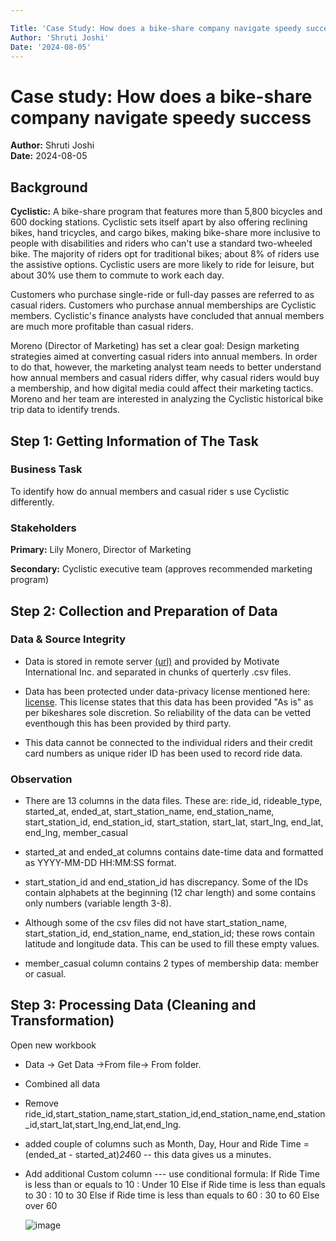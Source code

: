 ```yaml
---

Title: 'Case Study: How does a bike-share company navigate speedy success'
Author: 'Shruti Joshi'
Date: '2024-08-05'
---
```


# Case study: How does a bike-share company navigate speedy success

**Author:** Shruti Joshi <br>
**Date:** 2024-08-05



## Background

**Cyclistic:** A bike-share program that features more than 5,800 bicycles and 600 docking stations. Cyclistic sets itself apart by also offering reclining bikes, hand tricycles, and cargo bikes, making bike-share more inclusive to people with disabilities and riders who can't use a standard two-wheeled bike. The majority of riders opt for traditional bikes; about 8% of riders use the assistive options. Cyclistic users are more likely to ride for leisure, but about 30% use them to commute to work each day.

Customers who purchase single-ride or full-day passes are referred to as casual riders. Customers who purchase annual memberships are Cyclistic members. Cyclistic's finance analysts have concluded that annual members are much more profitable than casual riders.

Moreno (Director of Marketing) has set a clear goal: Design marketing strategies aimed at converting casual riders into annual members. In order to do that, however, the marketing analyst team needs to better understand how annual members and casual riders differ, why casual riders would buy a membership, and how digital media could affect their marketing tactics. Moreno and her team are interested in analyzing the Cyclistic historical bike trip data to identify trends.

## Step 1: Getting Information of The Task

### Business Task

To identify how do annual members and casual rider s use Cyclistic differently.

### Stakeholders

**Primary:** Lily Monero, Director of Marketing

**Secondary:** Cyclistic executive team (approves recommended marketing program)

## Step 2: Collection and Preparation of Data

### Data & Source Integrity

-   Data is stored in remote server [(url)](https://divvy-tripdata.s3.amazonaws.com/index.html) and provided by Motivate International Inc. and separated in chunks of querterly .csv files.

-   Data has been protected under data-privacy license mentioned here: [license](https://ride.divvybikes.com/data-license-agreement). This license states that this data has been provided "As is" as per bikeshares sole discretion. So reliability of the data can be vetted eventhough this has been provided by third party.

-   This data cannot be connected to the individual riders and their credit card numbers as unique rider ID has been used to record ride data.
  
### Observation
- There are 13 columns in the data files. These are: ride_id, rideable_type, started_at, ended_at, start_station_name, end_station_name, start_station_id, end_station_id, start_station, start_lat, start_lng, end_lat, end_lng, member_casual

- started_at and ended_at columns contains date-time data and formatted as YYYY-MM-DD HH:MM:SS format.

- start_station_id and end_station_id has discrepancy. Some of the IDs contain alphabets at the beginning (12 char length) and some contains only numbers (variable length 3-8).

- Although some of the csv files did not have start_station_name, start_station_id, end_station_name, end_station_id; these rows contain latitude and longitude data. This can be used to fill these empty values.

- member_casual column contains 2 types of membership data: member or casual.
  
## Step 3: Processing Data (Cleaning and Transformation)
Open new workbook
- Data -> Get Data ->From file-> From folder.
- Combined all data
- Remove ride_id,start_station_name,start_station_id,end_station_name,end_station_id,start_lat,start_lng,end_lat,end_lng.
- added couple of columns such as Month, Day, Hour and Ride Time = (ended_at - started_at)*24*60 -- this data gives us a minutes.
- Add additional Custom column
  --- use conditional formula:
  If Ride Time is less than or equals to 10 : Under 10
  Else if Ride time is less than equals to 30 : 10 to 30
  Else if Ride time is less than equals to 60 : 30 to 60
  Else over 60
  
  ![image](https://github.com/user-attachments/assets/93b1e35a-8a9c-4569-98f5-f5a7b47ed6fd)

  

